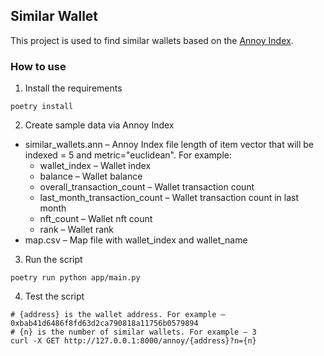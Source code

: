 ## Similar Wallet

This project is used to find similar wallets based on the [Annoy Index]([Title](https://github.com/spotify/annoy)).

### How to use

1. Install the requirements

```shell
poetry install
```

2. Create sample data via Annoy Index

- similar_wallets.ann – Annoy Index file length of item vector that will be indexed = 5 and metric="euclidean". For example:
  - wallet_index – Wallet index
  - balance – Wallet balance
  - overall_transaction_count – Wallet transaction count
  - last_month_transaction_count – Wallet transaction count in last month
  - nft_count – Wallet nft count
  - rank – Wallet rank
- map.csv – Map file with wallet_index and wallet_name


3. Run the script

```shell
poetry run python app/main.py
```

4. Test the script

```shell
# {address} is the wallet address. For example – 0xbab41d6486f8fd63d2ca790818a11756b0579894
# {n} is the number of similar wallets. For example – 3
curl -X GET http://127.0.0.1:8000/annoy/{address}?n={n}
```